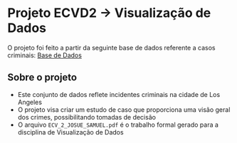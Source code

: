 # Projeto ECVD2 -> Visualização de Dados
O projeto foi feito a partir da seguinte base de dados referente a casos criminais: 
[Base de Dados](https://data.lacity.org/Public-Safety/Crime-Data-from-2020-to-Present/2nrs-mtv8/about_data)

## Sobre o projeto
- Este conjunto de dados reflete incidentes criminais na cidade de Los Angeles
- O projeto visa criar um estudo de caso que proporciona uma visão geral dos crimes, possibilitando tomadas de decisão
- O arquivo `ECV_2_JOSUE_SAMUEL.pdf` é o trabalho formal gerado para a disciplina de Visualização de Dados




